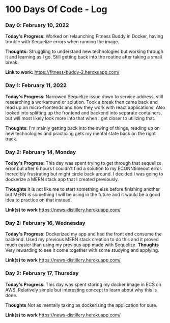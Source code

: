 # 100 Days Of Code - Log

### Day 0: February 10, 2022 

**Today's Progress**: Worked on relaunching Fitness Buddy in Docker, having trouble with Sequelize errors when running the image.

**Thoughts:** Struggling to understand new technologies but working through it and learning as I go. Still getting back into the routine after taking a small break.

**Link to work:** https://fitness-buddy-2.herokuapp.com/

 ### Day 1: February 11, 2022 

**Today's Progress**: Narrowed Sequelize issue down to service address, still researching a workaround or solution. Took a break then came back and read up on micro-frontends and how they work with react applications. Also looked into splitting up the frontend and backend into separate containers, but will most likely look more into that when I get closer to utilizing that.

**Thoughts**: I'm mainly getting back into the swing of things, reading up on new technologies and practicing gets my mental state back on the right track.


### Day 2: February 14, Monday

**Today's Progress**: This day was spent trying to get through that sequelize error but after 6 hours I couldn't find a solution to my ECONNtimeout error. Incredibly frustrating but might circle back around. I decided I was going to dockerize a MERN stack app that I created previously.

**Thoughts** It is not like me to start something else before finishing another but MERN is something I will be using in the future and it would be a good idea to practice on that instead.

**Link(s) to work**
https://news-distillery.herokuapp.com/

### Day 2: February 16, Wednesday

**Today's Progress**: Dockerized my app and had the front end consume the backend. Used my previous MERN stack creation to do this and it proved much easier than using my previous app made with Sequelize. 
**Thoughts** Very rewarding to see it come together with some studying and applying.

**Link(s) to work**
https://news-distillery.herokuapp.com/

### Day 2: February 17, Thursday

**Today's Progress**: This day was spent storing my docker image in ECS on AWS. Relatively simple but interesting concept to learn about why this is done.

**Thoughts** Not as mentally taxing as dockerizing the application for sure.

**Link(s) to work**
https://news-distillery.herokuapp.com/




